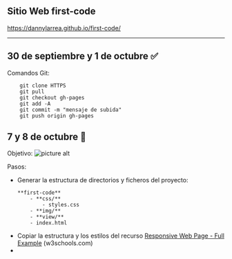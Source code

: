 ## Sitio Web first-code
https://dannylarrea.github.io/first-code/
- - - -
## 30 de septiembre y 1 de octubre :white_check_mark:
Comandos Git:
```git
    git clone HTTPS
    git pull
    git checkout gh-pages 
    git add -A
    git commit -m "mensaje de subida"
    git push origin gh-pages
```

## 7 y 8 de octubre :mega:
Objetivo:
![picture alt](https://raw.githubusercontent.com/dannylarrea/reread-php/master/BackupRandom/form.png "formulario: autor y país")

Pasos:
- Generar la estructura de directorios y ficheros del proyecto:
    ```
    **first-code**
        - **css/**
            - styles.css
        - **img/**
        - **view/**
        - index.html
    ```
- Copiar la estructura y los estilos del recurso [Responsive Web Page - Full Example](https://dannylarrea.github.io/reread "código fuente") (w3schools.com)
- 